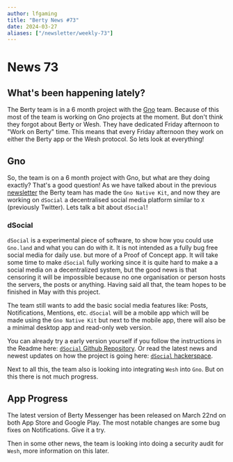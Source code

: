 ```yaml
---
author: lfgaming
title: "Berty News #73"
date: 2024-03-27
aliases: ["/newsletter/weekly-73"]
---
```


# News 73

## What's been happening lately?
The Berty team is in a 6 month project with the [Gno](https://gno.land/) team. Because of this most of the team is working on Gno projects at the moment. But don't think they forgot about Berty or Wesh. They have dedicated Friday afternoon to "Work on Berty" time. This means that every Friday afternoon they work on either the Berty app or the Wesh protocol.
So lets look at everything!
</br>

## Gno

So, the team is on a 6 month project with Gno, but what are they doing exactly? That's a good question!
As we have talked about in the previous [newsletter](https://berty.tech/newsletter/news-72/) the Berty team has made the `Gno Native Kit`, and now they are working on `dSocial` a decentralised social media platform similar to `X` (previously Twitter).
Lets talk a bit about `dSocial`!
</br>

### dSocial

`dSocial` is a experimental piece of software, to show how you could use `Gno.land` and what you can do with it. It is not intended as a fully bug free social media for daily use. but more of a Proof of Concept app. It will take some time to make `dSocial` fully working since it is quite hard to make a a social media on a decentralized system, but the good news is that censoring it will be impossible because no one organisation or person hosts the servers, the posts or anything. Having said all that, the team hopes to be finished in May with this project.

The team still wants to add the basic social media features like: Posts, Notifications, Mentions, etc. `dSocial` will be a mobile app which will be made using the `Gno Native Kit` but next to the mobile app, there will also be a minimal desktop app and read-only web version.

You can already try a early version yourself if you follow the instructions in the Readme here: [`dSocial` Github Repository](https://github.com/gnolang/dsocial). Or read the latest news and newest updates on how the project is going here: [`dSocial` hackerspace](https://github.com/gnolang/hackerspace/issues/51).

Next to all this, the team also is looking into integrating `Wesh` into `Gno`. But on this there is not much progress.

## App Progress

The latest version of Berty Messenger has been released on March 22nd on both App Store and Google Play. The most notable changes are some bug fixes on Notifications. Give it a try. 

Then in some other news, the team is looking into doing a security audit for `Wesh`, more information on this later.
